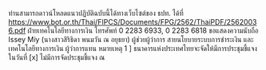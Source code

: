 ท่านสามารถดาวน์โหลดแนวปฏิบัติฉบับนี้ได้ทางเว็บไซต์ของ ธปท. ได้ที่
https://www.bot.or.th/Thai/FIPCS/Documents/FPG/2562/ThaiPDF/25620036.pdf
ฝ่ายเทคโนโลยีทางการเงิน
โทรศัพท์ 0 2283 6933, 0 2283 6818
ขอแสดงความนับถือ
Issey Miy
(นางสาวสิริธิดา พนมวัน ณ อยุธยา)
ผู้ช่วยผู้ว่าการ สายนโยบายระบบการชำระเงิน
และเทคโนโลยีทางการเงิน
ผู้ว่าการแทน
หมายเหตุ 1 ] ธนาคารแห่งประเทศไทยจะจัดให้มีการประชุมชี้แจงในวันที่
[x] ไม่มีการจัดประชุมชี้แจง
ณ
